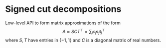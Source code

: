 # Signed cut decompositions

Low-level API to form matrix approximations of the form $$A \approx S C T^\top = \sum_j c_j \mathbf{s}_j \mathbf{t}_j^\top$$ where $S, T$ have entries in $\{-1, 1\}$ and $C$ is a diagonal matrix of real numbers.
